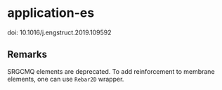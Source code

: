 # application-es
doi: 10.1016/j.engstruct.2019.109592

## Remarks

SRGCMQ elements are deprecated. To add reinforcement to membrane elements, one can use `Rebar2D` wrapper.
